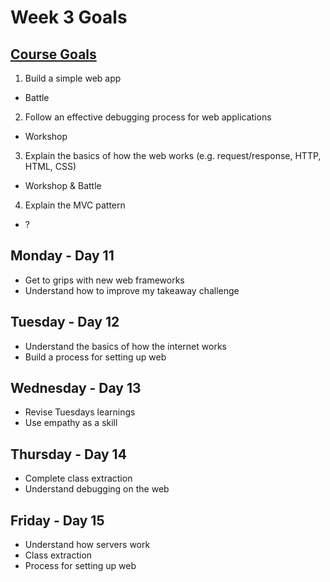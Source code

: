# Week 3 Goals
## [Course Goals](https://github.com/makersacademy/course/blob/master/week_outlines.md)

1. Build a simple web app
* Battle
2. Follow an effective debugging process for web applications
* Workshop
3. Explain the basics of how the web works (e.g. request/response, HTTP, HTML, CSS)
* Workshop & Battle
4. Explain the MVC pattern
* ?

## Monday - Day 11
* Get to grips with new web frameworks
* Understand how to improve my takeaway challenge

## Tuesday - Day 12
* Understand the basics of how the internet works
* Build a process for setting up web

## Wednesday - Day 13
* Revise Tuesdays learnings
* Use empathy as a skill

## Thursday - Day 14
* Complete class extraction
* Understand debugging on the web

## Friday - Day 15
* Understand how servers work
* Class extraction
* Process for setting up web
